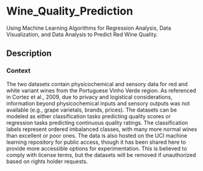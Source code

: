 # Wine_Quality_Prediction

Using Machine Learning Algorithms for Regression Analysis, Data Visualization, and Data Analysis to Predict Red Wine Quality.

## Description

### Context

The two datasets contain physicochemical and sensory data for red and white variant wines from the Portuguese Vinho Verde region. As referenced in Cortez et al., 2009, due to privacy and logistical considerations, information beyond physicochemical inputs and sensory outputs was not available (e.g., grape varietals, brands, prices). 
The datasets can be modeled as either classification tasks predicting quality scores or regression tasks predicting continuous quality ratings. The classification labels represent ordered imbalanced classes, with many more normal wines than excellent or poor ones. The data is also hosted on the UCI machine learning repository for public access, though it has been shared here to provide more accessible options for experimentation. This is believed to comply with license terms, but the datasets will be removed if unauthorized based on rights holder requests.
